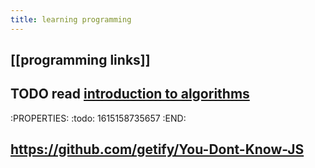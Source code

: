 ```yaml
---
title: learning programming
---
```


## [[programming links]]
## TODO read [introduction to algorithms](https://mitpress.mit.edu/books/introduction-algorithms-second-edition)
:PROPERTIES:
:todo: 1615158735657
:END:
## https://github.com/getify/You-Dont-Know-JS
